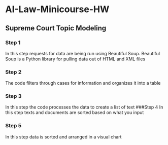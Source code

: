 # AI-Law-Minicourse-HW
## Supreme Court Topic Modeling 
### Step 1
In this step requests for data are being run using Beautiful Soup. Beautiful Soup is a Python library for pulling data out of HTML and XML files
### Step 2
The code filters through cases for information and organizes it into a table 
### Step 3
In this step the code processes the data to create a list of text 
###Step 4
In this step texts and documents are sorted based on what you input 
### Step 5
In this step data is sorted and arranged in a visual chart 